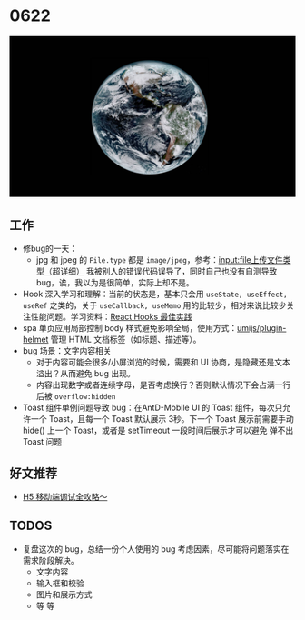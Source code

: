 
# 0622

![](./bg-imgs/0622.jpg)

## 工作

- 修bug的一天：
  - jpg 和 jpeg 的 `File.type` 都是 `image/jpeg`，参考：[input:file上传文件类型（超详细）](https://blog.csdn.net/weixin_43648947/article/details/89216622) 我被别人的错误代码误导了，同时自己也没有自测导致bug，诶，我以为是很简单，实际上却不是。
- Hook 深入学习和理解：当前的状态是，基本只会用 `useState, useEffect, useRef` 之类的，关于 `useCallback, useMemo` 用的比较少，相对来说比较少关注性能问题。学习资料：[React Hooks 最佳实践](https://juejin.cn/post/6844904165500518414#heading-9) 
- spa 单页应用局部控制 body 样式避免影响全局，使用方式：[umijs/plugin-helmet](https://umijs.org/zh-CN/plugins/plugin-helmet) 管理 HTML 文档标签（如标题、描述等）。
- bug 场景：文字内容相关
  - 对于内容可能会很多/小屏浏览的时候，需要和 UI 协商，是隐藏还是文本溢出？从而避免 bug 出现。
  - 内容出现数字或者连续字母，是否考虑换行？否则默认情况下会占满一行后被 `overflow:hidden`
- Toast 组件单例问题导致 bug：在AntD-Mobile UI 的 Toast 组件，每次只允许一个 Toast，且每一个 Toast 默认展示 3秒。下一个 Toast 展示前需要手动 hide() 上一个 Toast，或者是 setTimeout 一段时间后展示才可以避免 弹不出 Toast 问题

## 好文推荐

- [H5 移动端调试全攻略～](https://mp.weixin.qq.com/s/6RpE5lRhnX5WXOOkvtfhqw)

## TODOS

- 复盘这次的 bug，总结一份个人使用的 bug 考虑因素，尽可能将问题落实在需求阶段解决。
  - 文字内容
  - 输入框和校验
  - 图片和展示方式
  - 等 等
